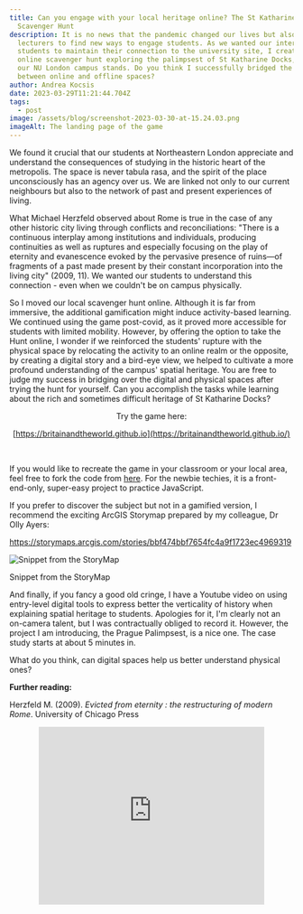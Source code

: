 ```yaml
---
title: Can you engage with your local heritage online? The St Katharine Docks
  Scavenger Hunt
description: It is no news that the pandemic changed our lives but also forced
  lecturers to find new ways to engage students. As we wanted our international
  students to maintain their connection to the university site, I created an
  online scavenger hunt exploring the palimpsest of St Katharine Docks, where
  our NU London campus stands. Do you think I successfully bridged the gap
  between online and offline spaces?
author: Andrea Kocsis
date: 2023-03-29T11:21:44.704Z
tags:
  - post
image: /assets/blog/screenshot-2023-03-30-at-15.24.03.png
imageAlt: The landing page of the game
---
```

We found it crucial that our students at Northeastern London appreciate and understand the consequences of studying in the historic heart of the metropolis. The space is never tabula rasa, and the spirit of the place unconsciously has an agency over us. We are linked not only to our current neighbours but also to the network of past and present experiences of living.

What Michael Herzfeld observed about Rome is true in the case of any other historic city living through conflicts and reconciliations: "There is a continuous interplay among institutions and individuals, producing continuities as well as ruptures and especially focusing on the play of eternity and evanescence evoked by the pervasive presence of ruins—of fragments of a past made present by their constant incorporation into the living city" (2009, 11). We wanted our students to understand this connection - even when we couldn't be on campus physically. 

So I moved our local scavenger hunt online. Although it is far from immersive, the additional gamification might induce activity-based learning. We continued using the game post-covid, as it proved more accessible for students with limited mobility. However, by offering the option to take the Hunt online, I wonder if we reinforced the students' rupture with the physical space by relocating the activity to an online realm or the opposite, by creating a digital story and a bird-eye view, we helped to cultivate a more profound understanding of the campus' spatial heritage. You are free to judge my success in bridging over the digital and physical spaces after trying the hunt for yourself. Can you accomplish the tasks while learning about the rich and sometimes difficult heritage of St Katharine Docks? 

<center>T﻿ry the game here:

[https://britainandtheworld.github.io](https://britainandtheworld.github.io/)</center>﻿[](https://britainandtheworld.github.io/)

If you would like to recreate the game in your classroom or your local area, feel free to fork the code from [here](https://github.com/aurigandrea/nuscavengerhunt). For the newbie techies, it is a front-end-only, super-easy project to practice JavaScript. 

If you prefer to discover the subject but not in a gamified version, I recommend the exciting ArcGIS Storymap prepared by my colleague, Dr Olly Ayers:

<https://storymaps.arcgis.com/stories/bbf474bbf7654fc4a9f1723ec4969319>[](https://storymaps.arcgis.com/stories/bbf474bbf7654fc4a9f1723ec4969319)

![Snippet from the StoryMap](/assets/blog/screenshot-2023-03-29-at-20.15.01.png "Snippet from the StoryMap")

Snippet from the StoryMap

And finally, if you fancy a good old cringe, I have a Youtube video on using entry-level digital tools to express better the verticality of history when explaining spatial heritage to students. Apologies for it, I'm clearly not an on-camera talent, but I was contractually obliged to record it. However, the project I am introducing, the Prague Palimpsest, is a nice one. The case study starts at about 5 minutes in. 

What do you think, can digital spaces help us better understand physical ones?

**F﻿urther reading:**

Herzfeld M. (2009). *Evicted from eternity : the restructuring of modern Rome*. University of Chicago Press

<center><iframe width="400\
" height="315" src="https://www.youtube.com/embed/6aLtKNnHlSU" title="YouTube video player" frameborder="0" allow="accelerometer; autoplay; clipboard-write; encrypted-media; gyroscope; picture-in-picture; web-share" allowfullscreen></iframe> </div></center>